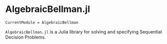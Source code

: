 # AlgebraicBellman.jl

```@meta
CurrentModule = AlgebraicBellman
```

`AlgebraicBellman.jl` is a Julia library for solving and specifying Sequential Decision Problems.
